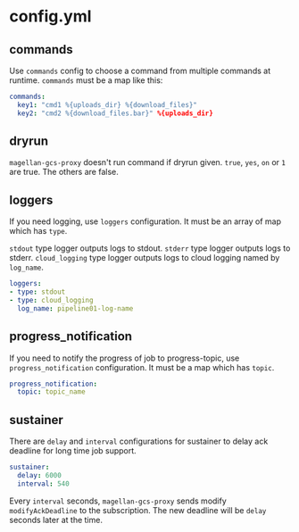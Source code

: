# config.yml

## commands

Use `commands` config to choose a command from multiple commands at runtime.
`commands` must be a map like this:

```yaml
commands:
  key1: "cmd1 %{uploads_dir} %{download_files}"
  key2: "cmd2 %{download_files.bar}" %{uploads_dir}
```

## dryrun

`magellan-gcs-proxy` doesn't run command if dryrun given.
`true`, `yes`, `on` or `1` are true. The others are false.


## loggers

If you need logging, use `loggers` configuration.
It must be an array of map which has `type`.

`stdout` type logger outputs logs to stdout.
`stderr` type logger outputs logs to stderr.
`cloud_logging` type logger outputs logs to cloud logging named by `log_name`.

```yaml
loggers:
- type: stdout
- type: cloud_logging
  log_name: pipeline01-log-name
```

## progress_notification

If you need to notify the progress of job to progress-topic, use `progress_notification` configuration.
It must be a map which has `topic`.

```yaml
progress_notification:
  topic: topic_name
```


## sustainer

There are `delay` and `interval` configurations for sustainer to delay ack deadline for long time job support.

```yaml
sustainer:
  delay: 6000
  interval: 540
```

Every `interval` seconds, `magellan-gcs-proxy` sends modify `modifyAckDeadline` to the subscription.
The new deadline will be `delay` seconds later at the time.
